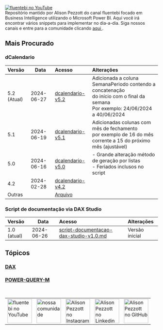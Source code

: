 <a href="https://www.youtube.com/@fluentebi" target="_blank">
  <img src="https://github.com/alisonpezzott/powerbi/blob/9f06bb851af832dedad9fa34cad406e956594cb3/assets/branding/header-git.png" alt="fluentebi no YouTube"/>
</a>
<br>
Repositório mantido por Alison Pezzott do canal fluentebi focado em Business Intelligence utilizando o Microsoft Power BI.
Aqui você irá encontrar vários snippets para implementar no dia-a-dia.
Siga nossos canais e entre para a comunidade clicando <a href="https://t.me/fluentebi" > aqui </a>.
<br>

## Mais Procurado

### dCalendario <br>

| Versão | Data | Acesso | Alterações |
| :- | - | :- | :- |
| 5.2 (Atual) | 2024-06-27 |[dcalendario-v5.2](https://github.com/alisonpezzott/powerbi/blob/main/power-query-m/dcalendario/dcalendario-v5.2)|Adicionada a coluna SemanaPeriodo contendo a concatenação <br> do início com o final da semana <br> Por exemplo: 24/06/2024 a 40/06/2024|
| 5.1 | 2024-06-19 |[dcalendario-v5.1](https://github.com/alisonpezzott/powerbi/blob/main/power-query-m/dcalendario/dcalendario-v5.1)|Adicionadas colunas com mês de fechamento<br>por exemplo de 16 do mês corrente a 15 do próximo mês (ajustável)|
| 5.0 | 2024-06-16 |[dcalendario-v5.0](https://github.com/alisonpezzott/powerbi/blob/main/power-query-m/dcalendario/dcalendario-v5.0)|- Grande alteração método de geração por listas<br> - Feriados inclusos no script|
| 4.2 | 2024-02-28 | [dcalendario-v4.2](https://github.com/alisonpezzott/powerbi/blob/main/power-query-m/dcalendario/dcalendario-v4.2)||
| Outras |  | [Arquivo](https://github.com/alisonpezzott/powerbi/blob/main/power-query-m/dcalendario/arquivo)||

### Script de documentação via DAX Studio <br>
| Versão | Data | Acesso | Alterações |
| :- | - | :- | :- |
| 1.0 (atual) | 2024-06-26 |[script-documentacao-dax-studio-v1.0.md](https://github.com/alisonpezzott/powerbi/blob/main/dax/dax-studio/script-documentacao-dax-studio-v1.0.md)|Versão inicial|

## Tópicos

### [DAX](https://github.com/alisonpezzott/powerbi/tree/main/dax)

### [POWER-QUERY-M](https://github.com/alisonpezzott/powerbi/tree/main/power-query-m) 

<br>

<table style="border-collapse: collapse; border: none;">
  <tr>
    <td style="border: none;">
      <a href="https://www.youtube.com/@fluentebi" target="_blank">
        <img src="https://github.com/alisonpezzott/powerbi/blob/main/assets/icons/youtube.png" alt="fluentebi no YouTube" style="width:80px;"/>
      </a>
    </td>
    <td style="border: none;">
      <a href="https://t.me/fluentebi" target="_blank">
        <img src="https://github.com/alisonpezzott/powerbi/blob/main/assets/icons/telegram.png" alt="nossa comunidade" style="width:80px;"/>
      </a>
    </td>
    <td style="border: none;">
      <a href="https://www.instagram.com/alisonpezzott" target="_blank">
        <img src="https://github.com/alisonpezzott/powerbi/blob/main/assets/icons/instagram.png" alt="Alison Pezzott no Instagram" style="width:80px;"/>
      </a>
    </td>
    <td style="border: none;">
      <a href="https://www.linkedin.com/in/alisonpezzott" target="_blank">
        <img src="https://github.com/alisonpezzott/powerbi/blob/main/assets/icons/linkedin.png" alt="Alison Pezzott no Linkedin" style="width:80px;"/>
      </a>
    </td>
    <td style="border: none;">
      <a href="https://www.github.com/alisonpezzott" target="_blank">
        <img src="https://github.com/alisonpezzott/powerbi/blob/main/assets/icons/github.png" alt="Alison Pezzott no GitHub" style="width:80px;"/>
      </a>
    </td>
  </tr>
</table>


